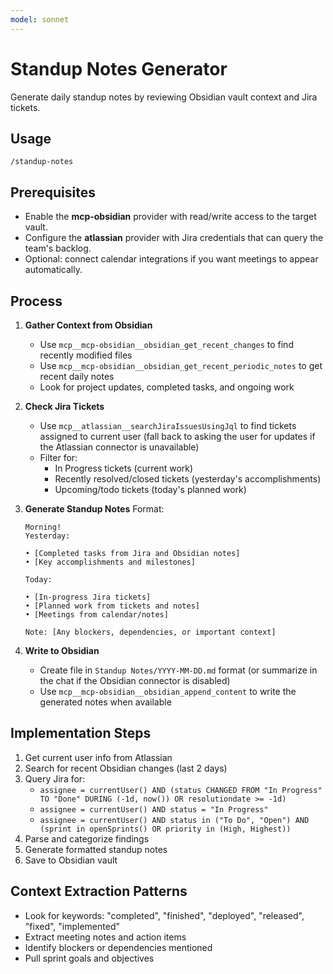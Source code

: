 ```yaml
---
model: sonnet
---
```


# Standup Notes Generator

Generate daily standup notes by reviewing Obsidian vault context and Jira tickets.

## Usage
```
/standup-notes
```

## Prerequisites

- Enable the **mcp-obsidian** provider with read/write access to the target vault.
- Configure the **atlassian** provider with Jira credentials that can query the team's backlog.
- Optional: connect calendar integrations if you want meetings to appear automatically.

## Process

1. **Gather Context from Obsidian**
   - Use `mcp__mcp-obsidian__obsidian_get_recent_changes` to find recently modified files
   - Use `mcp__mcp-obsidian__obsidian_get_recent_periodic_notes` to get recent daily notes
   - Look for project updates, completed tasks, and ongoing work

2. **Check Jira Tickets**
   - Use `mcp__atlassian__searchJiraIssuesUsingJql` to find tickets assigned to current user (fall back to asking the user for updates if the Atlassian connector is unavailable)
   - Filter for:
     - In Progress tickets (current work)
     - Recently resolved/closed tickets (yesterday's accomplishments)
     - Upcoming/todo tickets (today's planned work)

3. **Generate Standup Notes**
   Format:
   ```
   Morning!
   Yesterday:
   
   • [Completed tasks from Jira and Obsidian notes]
   • [Key accomplishments and milestones]
   
   Today:
   
   • [In-progress Jira tickets]
   • [Planned work from tickets and notes]
   • [Meetings from calendar/notes]
   
   Note: [Any blockers, dependencies, or important context]
   ```

4. **Write to Obsidian**
   - Create file in `Standup Notes/YYYY-MM-DD.md` format (or summarize in the chat if the Obsidian connector is disabled)
   - Use `mcp__mcp-obsidian__obsidian_append_content` to write the generated notes when available

## Implementation Steps

1. Get current user info from Atlassian
2. Search for recent Obsidian changes (last 2 days)
3. Query Jira for:
   - `assignee = currentUser() AND (status CHANGED FROM "In Progress" TO "Done" DURING (-1d, now()) OR resolutiondate >= -1d)`
   - `assignee = currentUser() AND status = "In Progress"`
   - `assignee = currentUser() AND status in ("To Do", "Open") AND (sprint in openSprints() OR priority in (High, Highest))`
4. Parse and categorize findings
5. Generate formatted standup notes
6. Save to Obsidian vault

## Context Extraction Patterns

- Look for keywords: "completed", "finished", "deployed", "released", "fixed", "implemented"
- Extract meeting notes and action items
- Identify blockers or dependencies mentioned
- Pull sprint goals and objectives